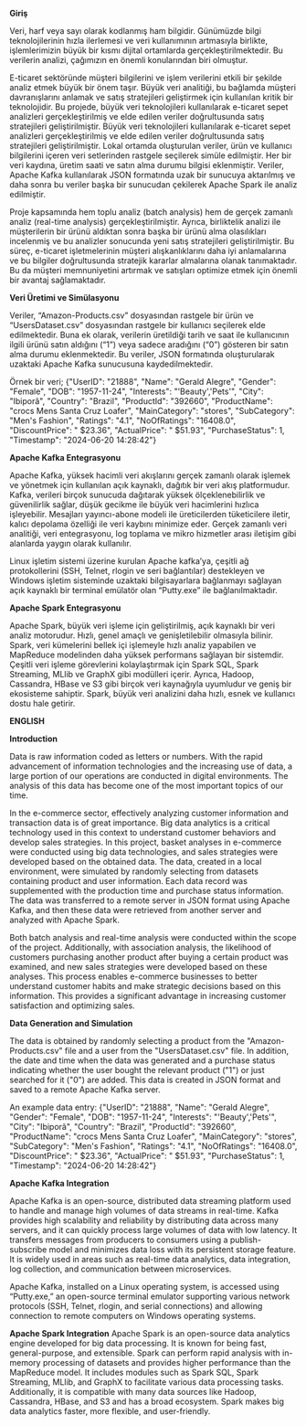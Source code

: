 ****Giriş****

Veri, harf veya sayı olarak kodlanmış ham bilgidir. Günümüzde bilgi teknolojilerinin hızla ilerlemesi ve veri kullanımının artmasıyla birlikte, işlemlerimizin büyük bir kısmı dijital ortamlarda gerçekleştirilmektedir. Bu verilerin analizi, çağımızın en önemli konularından biri olmuştur.

E-ticaret sektöründe müşteri bilgilerini ve işlem verilerini etkili bir şekilde analiz etmek büyük bir önem taşır. Büyük veri analitiği, bu bağlamda müşteri davranışlarını anlamak ve satış stratejileri geliştirmek için kullanılan kritik bir teknolojidir. Bu projede, büyük veri teknolojileri kullanılarak e-ticaret sepet analizleri gerçekleştirilmiş ve elde edilen veriler doğrultusunda satış stratejileri geliştirilmiştir.
Büyük veri teknolojileri kullanılarak e-ticaret sepet analizleri gerçekleştirilmiş ve elde edilen veriler doğrultusunda satış stratejileri geliştirilmiştir. Lokal ortamda oluşturulan veriler, ürün ve kullanıcı bilgilerini içeren veri setlerinden rastgele seçilerek simüle edilmiştir. Her bir veri kaydına, üretim saati ve satın alma durumu bilgisi eklenmiştir. Veriler, Apache Kafka kullanılarak JSON formatında uzak bir sunucuya aktarılmış ve daha sonra bu veriler başka bir sunucudan çekilerek Apache Spark ile analiz edilmiştir.

Proje kapsamında hem toplu analiz (batch analysis) hem de gerçek zamanlı analiz (real-time analysis) gerçekleştirilmiştir. Ayrıca, birliktelik analizi ile müşterilerin bir ürünü aldıktan sonra başka bir ürünü alma olasılıkları incelenmiş ve bu analizler sonucunda yeni satış stratejileri geliştirilmiştir. Bu süreç, e-ticaret işletmelerinin müşteri alışkanlıklarını daha iyi anlamalarına ve bu bilgiler doğrultusunda stratejik kararlar almalarına olanak tanımaktadır. Bu da müşteri memnuniyetini artırmak ve satışları optimize etmek için önemli bir avantaj sağlamaktadır.


****Veri Üretimi ve Simülasyonu****

Veriler, “Amazon-Products.csv” dosyasından rastgele bir ürün ve “UsersDataset.csv” dosyasından rastgele bir kullanıcı seçilerek elde edilmektedir. Buna ek olarak, verilerin üretildiği tarih ve saat ile kullanıcının ilgili ürünü satın aldığını (“1”) veya sadece aradığını (“0”) gösteren bir satın alma durumu eklenmektedir. Bu veriler, JSON formatında oluşturularak uzaktaki Apache Kafka sunucusuna kaydedilmektedir.

Örnek bir veri;
{"UserID": "21888",
"Name": "Gerald Alegre",
"Gender": "Female",
"DOB": "1957-11-24",
"Interests": "'Beauty','Pets'",
"City": "Ibiporã",
"Country": "Brazil",
"ProductId": "392660",
"ProductName": "crocs Mens Santa Cruz Loafer",
"MainCategory": "stores",
"SubCategory": "Men's Fashion",
"Ratings": "4.1",
"NoOfRatings": "16408.0",
"DiscountPrice": " $23.36",
"ActualPrice": " $51.93",
"PurchaseStatus": 1,
"Timestamp": "2024-06-20 14:28:42"}


**Apache Kafka Entegrasyonu**

Apache Kafka, yüksek hacimli veri akışlarını gerçek zamanlı olarak işlemek ve yönetmek için kullanılan açık kaynaklı, dağıtık bir veri akış platformudur. Kafka, verileri birçok sunucuda dağıtarak yüksek ölçeklenebilirlik ve güvenilirlik sağlar, düşük gecikme ile büyük veri hacimlerini hızlıca işleyebilir. Mesajları yayıncı-abone modeli ile üreticilerden tüketicilere iletir, kalıcı depolama özelliği ile veri kaybını minimize eder. Gerçek zamanlı veri analitiği, veri entegrasyonu, log toplama ve mikro hizmetler arası iletişim gibi alanlarda yaygın olarak kullanılır.

Linux işletim sistemi üzerine kurulan Apache kafka’ya, çeşitli ağ protokollerini (SSH, Telnet, rlogin ve seri bağlantılar) destekleyen ve Windows işletim sisteminde uzaktaki bilgisayarlara bağlanmayı sağlayan açık kaynaklı bir terminal emülatör olan “Putty.exe” ile bağlanılmaktadır.


**Apache Spark Entegrasyonu**

Apache Spark, büyük veri işleme için geliştirilmiş, açık kaynaklı bir veri analiz motorudur. Hızlı, genel amaçlı ve genişletilebilir olmasıyla bilinir. Spark, veri kümelerini bellek içi işlemeyle hızlı analiz yapabilen ve MapReduce modelinden daha yüksek performans sağlayan bir sistemdir. Çeşitli veri işleme görevlerini kolaylaştırmak için Spark SQL, Spark Streaming, MLlib ve GraphX gibi modülleri içerir. Ayrıca, Hadoop, Cassandra, HBase ve S3 gibi birçok veri kaynağıyla uyumludur ve geniş bir ekosisteme sahiptir. Spark, büyük veri analizini daha hızlı, esnek ve kullanıcı dostu hale getirir.


************************ENGLISH************************

**Introduction**

Data is raw information coded as letters or numbers. With the rapid advancement of information technologies and the increasing use of data, a large portion of our operations are conducted in digital environments. The analysis of this data has become one of the most important topics of our time.

In the e-commerce sector, effectively analyzing customer information and transaction data is of great importance. Big data analytics is a critical technology used in this context to understand customer behaviors and develop sales strategies. In this project, basket analyses in e-commerce were conducted using big data technologies, and sales strategies were developed based on the obtained data. The data, created in a local environment, were simulated by randomly selecting from datasets containing product and user information. Each data record was supplemented with the production time and purchase status information. The data was transferred to a remote server in JSON format using Apache Kafka, and then these data were retrieved from another server and analyzed with Apache Spark.

Both batch analysis and real-time analysis were conducted within the scope of the project. Additionally, with association analysis, the likelihood of customers purchasing another product after buying a certain product was examined, and new sales strategies were developed based on these analyses. This process enables e-commerce businesses to better understand customer habits and make strategic decisions based on this information. This provides a significant advantage in increasing customer satisfaction and optimizing sales.

**Data Generation and Simulation**

The data is obtained by randomly selecting a product from the "Amazon-Products.csv" file and a user from the "UsersDataset.csv" file. In addition, the date and time when the data was generated and a purchase status indicating whether the user bought the relevant product ("1") or just searched for it ("0") are added. This data is created in JSON format and saved to a remote Apache Kafka server.

An example data entry:
{"UserID": "21888",
"Name": "Gerald Alegre",
"Gender": "Female",
"DOB": "1957-11-24",
"Interests": "'Beauty','Pets'",
"City": "Ibiporã",
"Country": "Brazil",
"ProductId": "392660",
"ProductName": "crocs Mens Santa Cruz Loafer",
"MainCategory": "stores",
"SubCategory": "Men's Fashion",
"Ratings": "4.1",
"NoOfRatings": "16408.0",
"DiscountPrice": " $23.36",
"ActualPrice": " $51.93",
"PurchaseStatus": 1,
"Timestamp": "2024-06-20 14:28:42"}

**Apache Kafka Integration**

Apache Kafka is an open-source, distributed data streaming platform used to handle and manage high volumes of data streams in real-time. Kafka provides high scalability and reliability by distributing data across many servers, and it can quickly process large volumes of data with low latency. It transfers messages from producers to consumers using a publish-subscribe model and minimizes data loss with its persistent storage feature. It is widely used in areas such as real-time data analytics, data integration, log collection, and communication between microservices.

Apache Kafka, installed on a Linux operating system, is accessed using “Putty.exe,” an open-source terminal emulator supporting various network protocols (SSH, Telnet, rlogin, and serial connections) and allowing connection to remote computers on Windows operating systems.

**Apache Spark Integration**
Apache Spark is an open-source data analytics engine developed for big data processing. It is known for being fast, general-purpose, and extensible. Spark can perform rapid analysis with in-memory processing of datasets and provides higher performance than the MapReduce model. It includes modules such as Spark SQL, Spark Streaming, MLlib, and GraphX to facilitate various data processing tasks. Additionally, it is compatible with many data sources like Hadoop, Cassandra, HBase, and S3 and has a broad ecosystem. Spark makes big data analytics faster, more flexible, and user-friendly.
